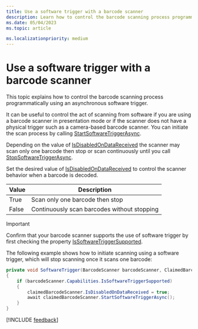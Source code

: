 ```yaml
---
title: Use a software trigger with a barcode scanner
description: Learn how to control the barcode scanning process programmatically using an asynchronous software trigger.
ms.date: 05/04/2023
ms.topic: article

ms.localizationpriority: medium
---
```


# Use a software trigger with a barcode scanner

This topic explains how to control the barcode scanning process programmatically using an asynchronous software trigger.

It can be useful to control the act of scanning from software if you are using a barcode scanner in presentation mode or if the scanner does not have a physical trigger such as a camera-based barcode scanner. You can initiate the scan process by calling [StartSoftwareTriggerAsync](/uwp/api/windows.devices.pointofservice.claimedbarcodescanner.startsoftwaretriggerasync#Windows_Devices_PointOfService_ClaimedBarcodeScanner_StartSoftwareTriggerAsync).

Depending on the value of [IsDisabledOnDataReceived](/uwp/api/windows.devices.pointofservice.claimedbarcodescanner.isdisabledondatareceived#Windows_Devices_PointOfService_ClaimedBarcodeScanner_IsDisabledOnDataReceived) the scanner may scan only one barcode then stop or scan continuously until you call 
[StopSoftwareTriggerAsync](/uwp/api/windows.devices.pointofservice.claimedbarcodescanner.stopsoftwaretriggerasync#Windows_Devices_PointOfService_ClaimedBarcodeScanner_StopSoftwareTriggerAsync).

Set the desired value of [IsDisabledOnDataReceived](/uwp/api/windows.devices.pointofservice.claimedbarcodescanner.isdisabledondatareceived#Windows_Devices_PointOfService_ClaimedBarcodeScanner_IsDisabledOnDataReceived) to control the scanner behavior when a barcode is decoded.

| Value | Description |
| ----- | ----------- |
| True   | Scan only one barcode then stop |
| False  | Continuously scan barcodes without stopping |

> [!IMPORTANT]
> Confirm that your barcode scanner supports the use of software trigger by first checking the property [IsSoftwareTriggerSupported](/uwp/api/windows.devices.pointofservice.barcodescannercapabilities.issoftwaretriggersupported#Windows_Devices_PointOfService_BarcodeScannerCapabilities_IsSoftwareTriggerSupported).

The following example shows how to initiate scanning using a software trigger, which will stop scanning once it scans one barcode:

```cs
private void SoftwareTrigger(BarcodeScanner barcodeScanner, ClaimedBarcodeScanner claimedBarcodeScanner) 
{
    if (barcodeScanner.Capabilities.IsSoftwareTriggerSupported)
    {
        claimedBarcodeScanner.IsDisabledOnDataReceived = true;
        await claimedBarcodeScanner.StartSoftwareTriggerAsync();
    }
}
```

[!INCLUDE [feedback](./includes/pos-feedback.md)]